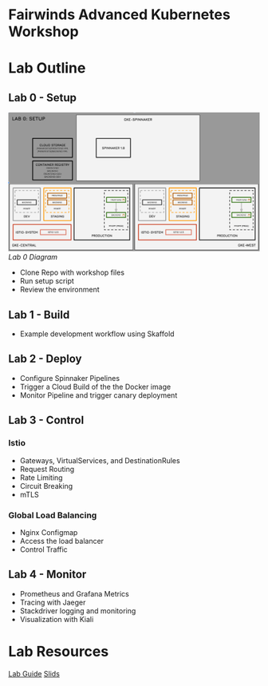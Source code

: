 # Fairwinds Advanced Kubernetes Workshop

# Lab Outline

## Lab 0 - Setup

![Lab 0 Diagram](diagrams/lab-0.png)*Lab 0 Diagram*

+  Clone Repo with workshop files
+  Run setup script
+  Review the environment

## Lab 1 - Build

+ Example development workflow using Skaffold

## Lab 2 - Deploy

+ Configure Spinnaker Pipelines
+ Trigger a Cloud Build of the the Docker image
+ Monitor Pipeline and trigger canary deployment

## Lab 3 - Control

### Istio

+ Gateways, VirtualServices, and DestinationRules
+ Request Routing
+ Rate Limiting
+ Circuit Breaking
+ mTLS

### Global Load Balancing

+ Nginx Configmap
+ Access the load balancer
+ Control Traffic

## Lab 4 - Monitor

+ Prometheus and Grafana Metrics
+ Tracing with Jaeger
+ Stackdriver logging and monitoring
+ Visualization with Kiali

# Lab Resources

[Lab Guide](docs/lab_guide.pdf)
[Slids](docs/slides.pdf)
